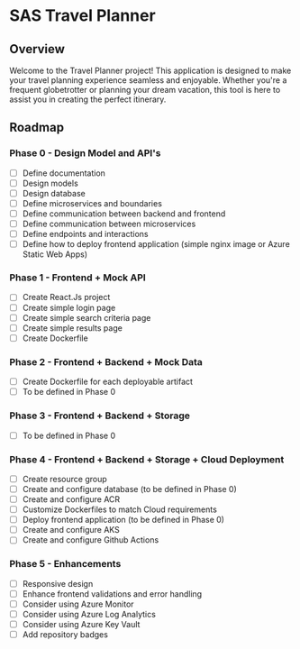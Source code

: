 # SAS Travel Planner

## Overview

Welcome to the Travel Planner project! This application is designed to make your travel planning experience seamless and enjoyable. Whether you're a frequent globetrotter or planning your dream vacation, this tool is here to assist you in creating the perfect itinerary.

## Roadmap

### Phase 0 - Design Model and API's
- [ ] Define documentation
- [ ] Design models
- [ ] Design database
- [ ] Define microservices and boundaries
- [ ] Define communication between backend and frontend
- [ ] Define communication between microservices
- [ ] Define endpoints and interactions
- [ ] Define how to deploy frontend application (simple nginx image or Azure Static Web Apps)

### Phase 1 - Frontend + Mock API
- [ ] Create React.Js project
- [ ] Create simple login page
- [ ] Create simple search criteria page
- [ ] Create simple results page
- [ ] Create Dockerfile 

### Phase 2 - Frontend + Backend + Mock Data
- [ ] Create Dockerfile for each deployable artifact
- [ ] To be defined in Phase 0 

### Phase 3 - Frontend + Backend + Storage
- [ ] To be defined in Phase 0 

### Phase 4 - Frontend + Backend + Storage + Cloud Deployment
- [ ] Create resource group 
- [ ] Create and configure database (to be defined in Phase 0)
- [ ] Create and configure ACR
- [ ] Customize Dockerfiles to match Cloud requirements
- [ ] Deploy frontend application (to be defined in Phase 0)
- [ ] Create and configure AKS 
- [ ] Create and configure Github Actions

### Phase 5 - Enhancements
- [ ] Responsive design
- [ ] Enhance frontend validations and error handling
- [ ] Consider using Azure Monitor
- [ ] Consider using Azure Log Analytics
- [ ] Consider using Azure Key Vault
- [ ] Add repository badges